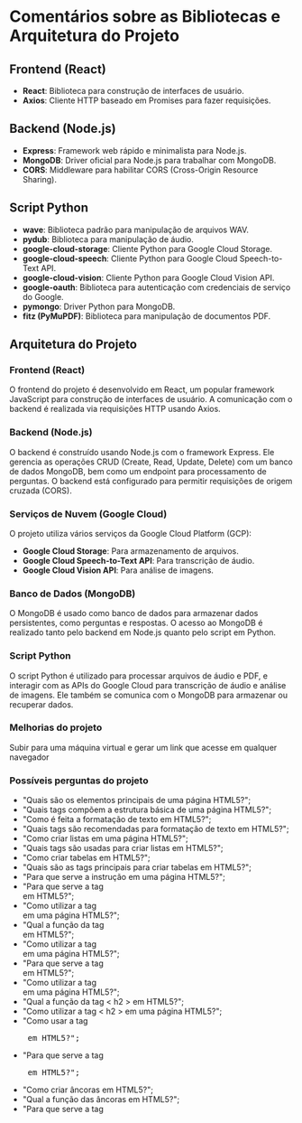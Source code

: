 # Comentários sobre as Bibliotecas e Arquitetura do Projeto

## Frontend (React)
- **React**: Biblioteca para construção de interfaces de usuário.
- **Axios**: Cliente HTTP baseado em Promises para fazer requisições.

## Backend (Node.js)
- **Express**: Framework web rápido e minimalista para Node.js.
- **MongoDB**: Driver oficial para Node.js para trabalhar com MongoDB.
- **CORS**: Middleware para habilitar CORS (Cross-Origin Resource Sharing).

## Script Python
- **wave**: Biblioteca padrão para manipulação de arquivos WAV.
- **pydub**: Biblioteca para manipulação de áudio.
- **google-cloud-storage**: Cliente Python para Google Cloud Storage.
- **google-cloud-speech**: Cliente Python para Google Cloud Speech-to-Text API.
- **google-cloud-vision**: Cliente Python para Google Cloud Vision API.
- **google-oauth**: Biblioteca para autenticação com credenciais de serviço do Google.
- **pymongo**: Driver Python para MongoDB.
- **fitz (PyMuPDF)**: Biblioteca para manipulação de documentos PDF.

## Arquitetura do Projeto

### Frontend (React)
O frontend do projeto é desenvolvido em React, um popular framework JavaScript para construção de interfaces de usuário. A comunicação com o backend é realizada via requisições HTTP usando Axios.

### Backend (Node.js)
O backend é construído usando Node.js com o framework Express. Ele gerencia as operações CRUD (Create, Read, Update, Delete) com um banco de dados MongoDB, bem como um endpoint para processamento de perguntas. O backend está configurado para permitir requisições de origem cruzada (CORS).

### Serviços de Nuvem (Google Cloud)
O projeto utiliza vários serviços da Google Cloud Platform (GCP):
- **Google Cloud Storage**: Para armazenamento de arquivos.
- **Google Cloud Speech-to-Text API**: Para transcrição de áudio.
- **Google Cloud Vision API**: Para análise de imagens.

### Banco de Dados (MongoDB)
O MongoDB é usado como banco de dados para armazenar dados persistentes, como perguntas e respostas. O acesso ao MongoDB é realizado tanto pelo backend em Node.js quanto pelo script em Python.

### Script Python
O script Python é utilizado para processar arquivos de áudio e PDF, e interagir com as APIs do Google Cloud para transcrição de áudio e análise de imagens. Ele também se comunica com o MongoDB para armazenar ou recuperar dados.

### Melhorias do projeto
Subir para uma máquina virtual e gerar um link que acesse em qualquer navegador 

### Possíveis perguntas do projeto
- "Quais são os elementos principais de uma página HTML5?";
- "Quais tags compõem a estrutura básica de uma página HTML5?";
- "Como é feita a formatação de texto em HTML5?";
- "Quais tags são recomendadas para formatação de texto em HTML5?";
- "Como criar listas em uma página HTML5?";
- "Quais tags são usadas para criar listas em HTML5?";
- "Como criar tabelas em HTML5?";
- "Quais são as tags principais para criar tabelas em HTML5?";
- "Para que serve a instrução <!DOCTYPE html> em uma página HTML5?";
- "Para que serve a tag <nav> em HTML5?";
- "Como utilizar a tag <nav> em uma página HTML5?";
- "Qual a função da tag <section> em HTML5?";
- "Como utilizar a tag <section> em uma página HTML5?";
- "Para que serve a tag <article> em HTML5?";
- "Como utilizar a tag <article> em uma página HTML5?";
- "Qual a função da tag < h2 > em HTML5?";
- "Como utilizar a tag < h2 > em uma página HTML5?";
- "Como usar a tag <pre> em HTML5?";
- "Para que serve a tag <pre> em HTML5?";
- "Como criar âncoras em HTML5?";
- "Qual a função das âncoras em HTML5?";
- "Para que serve a tag <title> em HTML5?";
- "Qual a função da tag <title> em uma página HTML5?";
- "Para que serve a tag <header> em HTML5?";
- "Qual a função do header em uma página HTML5?";
- "O que colocar no <header> de uma página HTML5?";
- "Quais informações devem estar no <header> em HTML5?";
- "Para que serve a tag <footer> em HTML5?";
- "Qual a função do footer em uma página HTML5?";
- "O que colocar no <footer> de uma página HTML5?";
- "Quais informações devem estar no <footer> em HTML5?"

